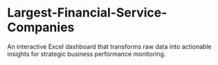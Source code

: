 # Largest-Financial-Service-Companies
An interactive Excel dashboard that transforms raw data into actionable insights for strategic business performance monitoring.
